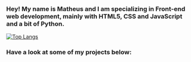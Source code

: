 ### Hey! My name is Matheus and I am specializing in Front-end web development, mainly with HTML5, CSS and JavaScript and a bit of Python.
[![Top Langs](https://github-readme-stats.vercel.app/api/top-langs/?username=NewCalixto&layout=compact)](https://github.com/NewCalixto/github-readme-stats)
###  Have a look at some of my projects below:
